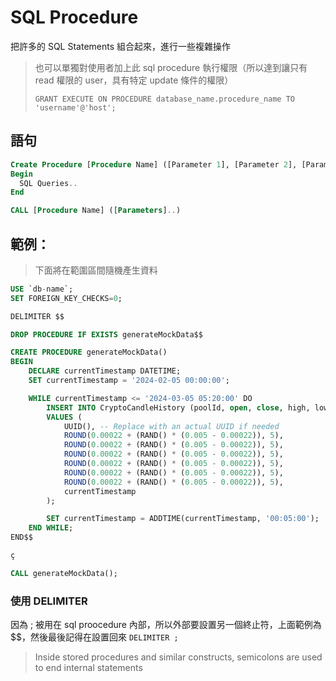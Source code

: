 # SQL Procedure

把許多的 SQL Statements 組合起來，進行一些複雜操作

> 也可以單獨對使用者加上此 sql procedure  執行權限（所以達到讓只有 read 權限的 user，具有特定 update 條件的權限）
>
> ```
> GRANT EXECUTE ON PROCEDURE database_name.procedure_name TO 'username'@'host';
> ```

## 語句

```sql
Create Procedure [Procedure Name] ([Parameter 1], [Parameter 2], [Parameter 3] )
Begin
  SQL Queries..
End

CALL [Procedure Name] ([Parameters]..)
```

## 範例：

> 下面將在範圍區間隨機產生資料

```sql
USE `db-name`;
SET FOREIGN_KEY_CHECKS=0;

DELIMITER $$

DROP PROCEDURE IF EXISTS generateMockData$$

CREATE PROCEDURE generateMockData()
BEGIN
    DECLARE currentTimestamp DATETIME;
    SET currentTimestamp = '2024-02-05 00:00:00';

    WHILE currentTimestamp <= '2024-03-05 05:20:00' DO
        INSERT INTO CryptoCandleHistory (poolId, open, close, high, low, avgPrice, volume, candleTimestamp)
        VALUES (
            UUID(), -- Replace with an actual UUID if needed
            ROUND(0.00022 + (RAND() * (0.005 - 0.00022)), 5),
            ROUND(0.00022 + (RAND() * (0.005 - 0.00022)), 5),
            ROUND(0.00022 + (RAND() * (0.005 - 0.00022)), 5),
            ROUND(0.00022 + (RAND() * (0.005 - 0.00022)), 5),
            ROUND(0.00022 + (RAND() * (0.005 - 0.00022)), 5),
            ROUND(0.00022 + (RAND() * (0.005 - 0.00022)), 5),
            currentTimestamp
        );

        SET currentTimestamp = ADDTIME(currentTimestamp, '00:05:00');
    END WHILE;
END$$

ç

CALL generateMockData();

```

### 使用 DELIMITER

因為 ; 被用在 sql proocedure 內部，所以外部要設置另一個終止符，上面範例為 \$$，然後最後記得在設置回來 `DELIMITER ;`&#x20;

> Inside stored procedures and similar constructs, semicolons are used to end internal statements
